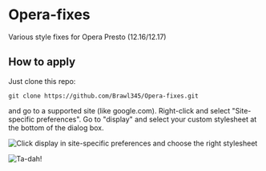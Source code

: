 Opera-fixes
===========

Various style fixes for Opera Presto (12.16/12.17)

## How to apply
Just clone this repo:

    git clone https://github.com/Brawl345/Opera-fixes.git
and go to a supported site (like google.com). Right-click and select "Site-specific preferences". Go to "display" and select your custom stylesheet at the bottom of the dialog box.

![Click display in site-specific preferences and choose the right stylesheet](https://cdn.mediacru.sh/0/09JGTPgsTenb.png)

![Ta-dah!](https://cdn.mediacru.sh/u/uY_pAdl11aj1.png)
